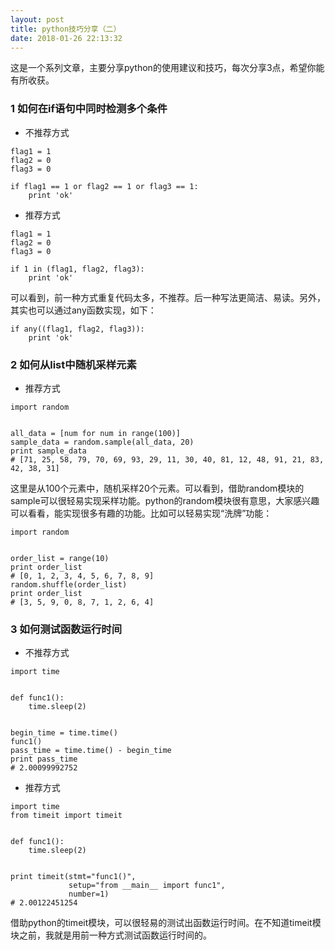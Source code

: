 ```yaml
---
layout: post
title: python技巧分享（二）
date: 2018-01-26 22:13:32
---
```


这是一个系列文章，主要分享python的使用建议和技巧，每次分享3点，希望你能有所收获。

### 1 如何在if语句中同时检测多个条件

- 不推荐方式

```
flag1 = 1
flag2 = 0
flag3 = 0

if flag1 == 1 or flag2 == 1 or flag3 == 1:
    print 'ok'
```

- 推荐方式

```
flag1 = 1
flag2 = 0
flag3 = 0

if 1 in (flag1, flag2, flag3):
    print 'ok'
```

可以看到，前一种方式重复代码太多，不推荐。后一种写法更简洁、易读。另外，其实也可以通过any函数实现，如下：

```
if any((flag1, flag2, flag3)):
    print 'ok'
```

### 2 如何从list中随机采样元素

- 推荐方式

```
import random


all_data = [num for num in range(100)]
sample_data = random.sample(all_data, 20)
print sample_data
# [71, 25, 58, 79, 70, 69, 93, 29, 11, 30, 40, 81, 12, 48, 91, 21, 83, 42, 38, 31]
```

这里是从100个元素中，随机采样20个元素。可以看到，借助random模块的sample可以很轻易实现采样功能。python的random模块很有意思，大家感兴趣可以看看，能实现很多有趣的功能。比如可以轻易实现“洗牌”功能：

```
import random


order_list = range(10)
print order_list
# [0, 1, 2, 3, 4, 5, 6, 7, 8, 9]
random.shuffle(order_list)
print order_list
# [3, 5, 9, 0, 8, 7, 1, 2, 6, 4]
```

### 3 如何测试函数运行时间

- 不推荐方式

```
import time


def func1():
    time.sleep(2)


begin_time = time.time()
func1()
pass_time = time.time() - begin_time
print pass_time
# 2.00099992752
```

- 推荐方式

```
import time
from timeit import timeit


def func1():
    time.sleep(2)


print timeit(stmt="func1()",
             setup="from __main__ import func1",
             number=1)
# 2.00122451254
```

借助python的timeit模块，可以很轻易的测试出函数运行时间。在不知道timeit模块之前，我就是用前一种方式测试函数运行时间的。
